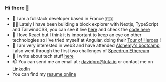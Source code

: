 ### Hi there 👋

- 🌱 I am a fullstack developer based in France 🇫🇷
- 👨‍💻 Lately I have been building a block explorer with Nextjs, TypeScript and TailwindCSS, you can see it live [here](https://chainxplorer.vercel.app/) and check the [code here](https://github.com/Dav-sa/chainxplorer)
- 🔭 I love React but I think it is important to keep an eye on other technologies so I've tried myself at Angular, doing their [Tour of Heroes](https://github.com/Dav-sa/angular-heroes) ! 
- 👯 I am very interested in web3 and have attended [Alchemy's bootcamp](https://university.alchemy.com/overview/ethereum), I also went through the first two challenges of [Speedrun Ethereum](https://github.com/Dav-sa/speedruneth-challenge1)
- 💬 I write about tech stuff [here](https://outoftheblocks.cc)
- 📫 You can send me an email at : davidpro@tuta.io or contact me on [LinkedIn](https://www.linkedin.com/in/davidsabri/)
- You can find my [resume online](https://cest-quoi-le-code.notion.site/Resume-4f741d893d3b4134b4f20389c7883118)









